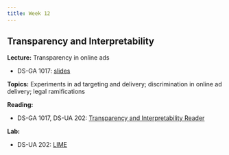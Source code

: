 ```yaml
---
title: Week 12
---
```


## Transparency and Interpretability

**Lecture:** Transparency in online ads

* DS-GA 1017: [slides](../../../assets/12_Transparency_Ads_1017.pdf) 

**Topics:** Experiments in ad targeting and delivery; discrimination in online ad delivery; legal ramifications

**Reading:**

<!-- * DS-UA 202: [Transparency and Interpretability Reader](../../../assets/transparency_reader_ua202_2022.pdf) -->
* DS-GA 1017, DS-UA 202: [Transparency and Interpretability Reader](../../../assets/transparency_reader_2023.pdf)

**Lab:** 

* DS-UA 202: [LIME](https://colab.research.google.com/drive/1Kt8yxmTZL9W68UUiMI2uxlPgcYm7w6fi?usp=share_link)
